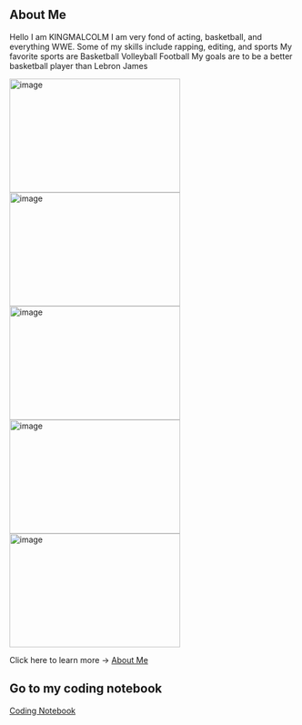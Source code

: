 ## About Me
Hello I am KINGMALCOLM
I am very fond of acting, basketball, and everything WWE. Some of my skills include rapping, editing, and sports My favorite sports are Basketball Volleyball Football
My goals are to be a better basketball player than Lebron James 

<img width="300" height="200" alt="image" src="https://github.com/user-attachments/assets/288dc2a8-d06a-4995-ae04-85ae2255e6b2" />

<img width="300" height="200" alt="image" src="https://github.com/user-attachments/assets/2650982d-6b8a-4c8c-880d-338848c52bd3" />

<img width="300" height="200" alt="image" src="https://github.com/user-attachments/assets/7f671ecd-82e4-42e5-ba4d-ad4eda341ab1" />

<img width="300" height="200" alt="image" src="https://github.com/user-attachments/assets/59dce2c1-5e0e-4139-a139-70863a103fd1" />

<img width="300" height="200" alt="image" src="https://github.com/user-attachments/assets/9bee9d1d-7681-4d52-86a5-6ee396b4b63f" />

Click here to learn more → [About Me](about.md)

## Go to my coding notebook 

[Coding Notebook](notebook.md)
